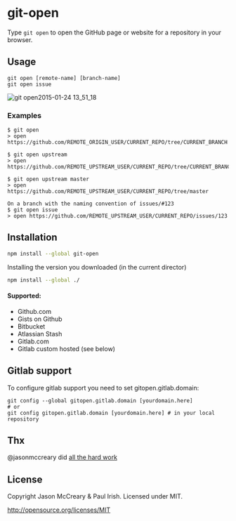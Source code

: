 # git-open

Type `git open` to open the GitHub page or website for a repository in your browser.

## Usage
    git open [remote-name] [branch-name]
    git open issue

![git open2015-01-24 13_51_18](https://cloud.githubusercontent.com/assets/39191/5889192/244a0b72-a3d0-11e4-8ab9-55fc64228aaa.gif)

### Examples
    $ git open
    > open https://github.com/REMOTE_ORIGIN_USER/CURRENT_REPO/tree/CURRENT_BRANCH

    $ git open upstream
    > open https://github.com/REMOTE_UPSTREAM_USER/CURRENT_REPO/tree/CURRENT_BRANCH

    $ git open upstream master
    > open https://github.com/REMOTE_UPSTREAM_USER/CURRENT_REPO/tree/master

    On a branch with the naming convention of issues/#123
    $ git open issue
    > open https://github.com/REMOTE_UPSTREAM_USER/CURRENT_REPO/issues/123

## Installation


```sh
npm install --global git-open
```

Installing the version you downloaded (in the current director)
```sh
npm install --global ./
```



#### Supported:
* Github.com
* Gists on Github
* Bitbucket
* Atlassian Stash
* Gitlab.com
* Gitlab custom hosted (see below)


## Gitlab support
To configure gitlab support you need to set gitopen.gitlab.domain:

```
git config --global gitopen.gitlab.domain [yourdomain.here]
# or
git config gitopen.gitlab.domain [yourdomain.here] # in your local repository
```


## Thx
@jasonmccreary did [all the hard work](https://github.com/jasonmccreary/gh)

## License

Copyright Jason McCreary & Paul Irish. Licensed under MIT.

http://opensource.org/licenses/MIT
